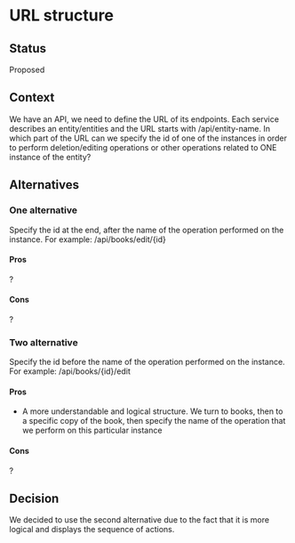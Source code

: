 # URL structure 

## Status
Proposed

## Context
We have an API, we need to define the URL of its endpoints. Each service describes an entity/entities and the URL starts with /api/entity-name. In which part of the URL can we specify the id of one of the instances in order to perform deletion/editing operations or other operations related to ONE instance of the entity?

## Alternatives

### One alternative
Specify the id at the end, after the name of the operation performed on the instance. For example: /api/books/edit/{id}
#### Pros
?
#### Cons
?
### Two alternative
Specify the id before the name of the operation performed on the instance. For example: /api/books/{id}/edit
#### Pros
- A more understandable and logical structure. We turn to books, then to a specific copy of the book, then specify the name of the operation that we perform on this particular instance
#### Cons
?
## Decision
We decided to use the second alternative due to the fact that it is more logical and displays the sequence of actions.
